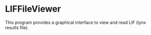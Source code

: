 # LIFFileViewer
This program provides a graphical interface to view and read LIF (lynx results file).
